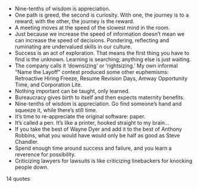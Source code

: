  - Nine-tenths of wisdom is appreciation.
 - One path is greed, the second is curiosity. With one, the journey is to a reward; with the other, the journey is the reward.
 - A meeting moves at the speed of the slowest mind in the room.
 - Just because we increase the speed of information doesn’t mean we can increase the speed of decisions. Pondering, reflecting and ruminating are undervalued skills in our culture.
 - Success is an act of exploration. That means the first thing you have to find is the unknown. Learning is searching; anything else is just waiting.
 - The company calls it ‘downsizing’ or ‘rightsizing.’ My own informal “Name the Layoff” contest produced some other euphemisms: Retroactive Hiring Freeze, Resume Revision Days, Amway Opportunity Time, and Corporation Lite.
 - Nothing important can be taught, only learned.
 - Bureaucracy gives birth to itself and then expects maternity benefits.
 - Nine-tenths of wisdom is appreciation. Go find someone’s hand and squeeze it, while there’s still time.
 - It’s time to re-appreciate the original software: paper.
 - It’s called a pen. It’s like a printer, hooked straight to my brain...
 - If you take the best of Wayne Dyer and add it to the best of Anthony Robbins, what you would have would only be half as good as Steve Chandler.
 - Spend enough time around success and failure, and you learn a reverence for possibility.
 - Criticizing lawyers for lawsuits is like criticizing linebackers for knocking people down.

14 quotes